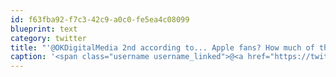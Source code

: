 ```yaml
---
id: f63fba92-f7c3-42c9-a0c0-fe5ea4c08099
blueprint: text
category: twitter
title: "'@OKDigitalMedia 2nd according to... Apple fans? How much of the 4S is Samsung-manufactured? Who is making the A6?"
caption: '<span class="username username_linked">@<a href="https://twitter.com/OKDigitalMedia" title="John Thiessen">OKDigitalMedia</a></span> 2nd according to... Apple fans? How much of the 4S is Samsung-manufactured? Who is making the A6?'
---
```

